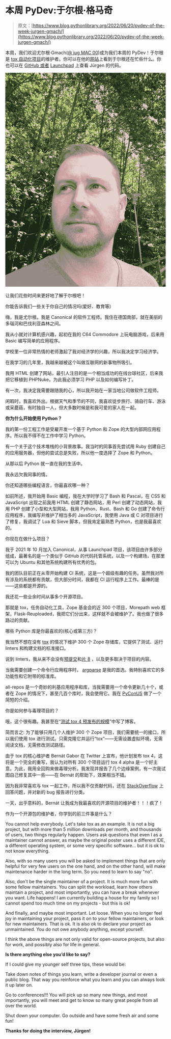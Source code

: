# 本周 PyDev:于尔根·格马奇

> 原文：[https://www.blog.pythonlibrary.org/2022/06/20/pydev-of-the-week-jurgen-gmach/](https://www.blog.pythonlibrary.org/2022/06/20/pydev-of-the-week-jurgen-gmach/)

本周，我们欢迎尤尔根·Gmach([@ jug MAC 00](https://twitter.com/jugmac00))成为我们本周的 PyDev！于尔根是 [tox 自动化项目](https://tox.wiki/en/latest/)的维护者。你可以在他的[网站](https://jugmac00.github.io/)上看到于尔根还在忙些什么。你也可以在 [GitHub 或者](https://github.com/jugmac00) [Launchpad](https://launchpad.net/~jugmac00) 上查看 Jürgen 的代码。

![Jürgen Gmach](img/3305d3651d44e032e4f612ae6e2c1d21.png)

让我们花些时间来更好地了解于尔根吧！

你能告诉我们一些关于你自己的情况吗(爱好、教育等)

嗨，我是尤尔根。我是 Canonical 的软件工程师。我住在德国南部，就在美丽的多瑙河和巴伐利亚森林之间。

我从小就对计算机感兴趣，起初在我的 C64 Commodore 上玩电脑游戏，后来用 Basic 编写简单的应用程序。

学校里一位非常热情的老师激起了我对经济学的兴趣，所以我决定学习经济学。

在我学习的几年里，我越来越被这个叫做互联网的新事物所吸引。

我用 HTML 创建了网站，最引人注目的是一个相当成功的在线台球社区，后来我把它移植到 PHPNuke，为此我必须学习 PHP 以及如何编写补丁。

有一次，我决定我需要跟随我的心，所以我开始在一家当地公司做软件工程师。

闲暇时，我喜欢外出。根据天气和季节的不同，我喜欢徒步旅行、骑自行车、游泳或采蘑菇，有时独自一人，但大多数时候是和我可爱的家人在一起。

**你为什么开始使用 Python？**

我的第一份工程工作是受雇开发一个基于 Python 和 Zope 的大型内部网应用程序。所以我不得不在工作中学习 Python。

有一个关于这个技术堆栈的小背景故事。我当时的同事首先尝试用 Ruby 创建自己的应用服务器，但他的尝试总是失败，所以他一度选择了 Zope 和 Python。

从那以后 Python 就一直在我的生活中。

我永远欠我同事的情。

你还知道哪些编程语言，你最喜欢哪一种？

如前所述，我开始用 Basic 编程，我在大学时学习了 Bash 和 Pascal，在 CSS 和 JavaScript 出现之前我用 HTML 创建了静态网站，用 Perl 创建了动态网站，我用 PHP 创建了小型和大型网站，我用 Python、Rust、Bash 和 Go 创建了命令行应用程序，我编写并维护了相当多的 JavaScript，我使用 Java 或 C 对项目进行了修复，我调试了 Lua 和 Sieve 脚本，但我肯定最熟悉 Python，也是我最喜欢的。

你现在在做什么项目？

我于 2021 年 10 月加入 Canonical，从事 Launchpad 项目，该项目由许多部分组成，最著名的是一个类似于 GitHub 的代码托管系统，以及一个构建场，在那里可以为 Ubuntu 和其他系统构建所有优秀的包。

我的团队目前正在从零开始构建 CI 系统，这是一个超级有趣的任务。虽然我对所有涉及的系统都有贡献，但大部分时间，我都在 CI 运行程序上工作。最棒的是——这些都是开源的。

我还花一些业余时间从事多个开源项目。

那就是 tox，任务自动化工具，Zope 基金会的近 300 个项目，Morepath web 框架，Flask-Reuploaded，我把它们分出来，这样就不会被维护了。我也做了很多路过的贡献。

哪些 Python 库是你最喜欢的(核心或第三方)？

我当然不想在没有 [tox](https://github.com/tox-dev/tox) 的情况下维护 300 个 Zope 存储库，它提供了测试、运行 linters 和构建文档的标准接口。

说到 linters，我从来不会没有[预提交](https://github.com/pre-commit/pre-commit)和[片 8](https://github.com/PyCQA/flake8) ，以及更多取决于项目的内容。

当我需要创建一个命令行应用程序时， [argparse](https://docs.python.org/3/library/argparse.html) 是我的首选。我特别喜欢它的多功能性和它附带的标准库。

all-repos 是一个奇妙的利基应用程序和库，当我需要用一个命令更新几十个，或者在 Zope 的情况下，甚至几百个库时，我会使用它。我在 [PyConUS](https://youtu.be/5zEn3Jta2Dg?t=2040) 做了一个简短的介绍。

你是如何参与毒理项目的？

哦，这个很有趣。我甚至在“[测试 tox 4 预发布的规模](https://jugmac00.github.io/blog/testing-the-tox-4-pre-release-at-scale/)”中写了博客。

简而言之:
为了能够只用几个人维护 300 个 Zope 项目，我们需要统一的接口，所以我们使用 tox 进行测试。只需克隆它并运行“tox”——无需设置虚拟环境，无需阅读文档，无需修改测试路径。

由于 tox 的核心维护者 Bernát Gabor 在 Twitter 上宣布，他计划发布 tox 4，这将是一个完全的重写，我认为对所有 300 个项目运行 tox 4 alpha 是一个好主意。为此，我用全回购来做毒理分析。我发现并报告了几个边缘案例，有一次我试图自己修复其中一些——在 Bernát 的帮助下，效果相当不错。

因为我非常喜欢与 tox 一起工作，所以我不仅贡献代码，还在 [StackOverflow](https://stackoverflow.com/tags/tox) 上回答问题，并对新的 bug 报告进行分类。

一天，出乎意料的，Bernát 让我成为我最喜欢的开源项目的维护者！！！疯了！

作为一个开源包的维护者，你学到的前三件事是什么？

You cannot help everybody. Let's take tox as an example. It is not a big project, but with more than 5 million downloads per month, and thousands of users, two things regularly happen. Users ask questions that even I as a maintainer cannot answer, as maybe the original poster uses a different IDE, a different operating system, or some very specific software... but it is ok to not know everything.

Also, with so many users you will be asked to implement things that are only helpful for very few users on the one hand, and on the other hand, will make maintenance harder in the long term. So you need to learn to say "no".

Also, don't be the single maintainer of a project. It is much more fun with some fellow maintainers. You can split the workload, learn how others maintain a project, and most importantly, you can have a break whenever you want. Life happens! I am currently building a house for my family so I cannot spend too much time on my projects - but this is ok!

And finally, and maybe most important. Let loose. When you no longer feel joy in maintaining your project, pass it on to your fellow maintainers, or look for new maintainers. That is ok. It is also ok to declare your project as unmaintained. You do not owe anybody anything, except yourself.

I think the above things are not only valid for open-source projects, but also for work, and possibly also for life in general.

**Is there anything else you’d like to say?**

If I could give my younger self three tips, these would be:

Take down notes of things you learn, write a developer journal or even a public blog. That way you reinforce what you learn and you can always look it up later on.

Go to conferences!!! You will pick up so many new things, and most importantly, you will meet and get to know so many great people from all over the world.

Shut down your computer. Go outside and have some fresh air and some fun!

**Thanks for doing the interview, Jürgen!**